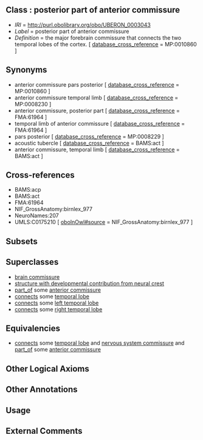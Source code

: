 
## Class : posterior part of anterior commissure

 * *IRI* = http://purl.obolibrary.org/obo/UBERON_0003043
 * *Label* = posterior part of anterior commissure
 * *Definition* = the major forebrain commissure that connects the two temporal lobes of the cortex. [ [database_cross_reference](../../ef/oboInOwl#hasDbXref.md) = MP:0010860 ]

## Synonyms

 * anterior commissure pars posterior [ [database_cross_reference](../../ef/oboInOwl#hasDbXref.md) = MP:0010860 ]
 * anterior commissure temporal limb [ [database_cross_reference](../../ef/oboInOwl#hasDbXref.md) = MP:0008230 ]
 * anterior commissure, posterior part [ [database_cross_reference](../../ef/oboInOwl#hasDbXref.md) = FMA:61964 ]
 * temporal limb of anterior commissure [ [database_cross_reference](../../ef/oboInOwl#hasDbXref.md) = FMA:61964 ]
 * pars posterior [ [database_cross_reference](../../ef/oboInOwl#hasDbXref.md) = MP:0008229 ]
 * acoustic tubercle [ [database_cross_reference](../../ef/oboInOwl#hasDbXref.md) = BAMS:act ]
 * anterior commissure, temporal limb [ [database_cross_reference](../../ef/oboInOwl#hasDbXref.md) = BAMS:act ]

## Cross-references

 * BAMS:acp
 * BAMS:act
 * FMA:61964
 * NIF_GrossAnatomy:birnlex_977
 * NeuroNames:207
 * UMLS:C0175210 [ [oboInOwl#source](../../ce/oboInOwl#source.md) = NIF_GrossAnatomy:birnlex_977 ]

## Subsets


## Superclasses

 * [brain commissure](../../UBERON/70/UBERON_0005970.md)
 * [structure with developmental contribution from neural crest](../../UBERON/14/UBERON_0010314.md)
 * [part_of](../../BFO/50/BFO_0000050.md) some [anterior commissure](../../UBERON/35/UBERON_0000935.md)
 * [connects](../../ts/core#connects.md) some [temporal lobe](../../UBERON/71/UBERON_0001871.md)
 * [connects](../../ts/core#connects.md) some [left temporal lobe](../../UBERON/08/UBERON_0002808.md)
 * [connects](../../ts/core#connects.md) some [right temporal lobe](../../UBERON/09/UBERON_0002809.md)

## Equivalencies

 * [connects](../../ts/core#connects.md) some [temporal lobe](../../UBERON/71/UBERON_0001871.md) and [nervous system commissure](../../UBERON/20/UBERON_0001020.md) and [part_of](../../BFO/50/BFO_0000050.md) some [anterior commissure](../../UBERON/35/UBERON_0000935.md)

## Other Logical Axioms


## Other Annotations


## Usage


## External Comments

